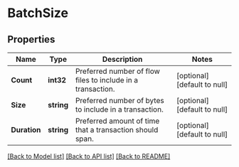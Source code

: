 # BatchSize

## Properties
Name | Type | Description | Notes
------------ | ------------- | ------------- | -------------
**Count** | **int32** | Preferred number of flow files to include in a transaction. | [optional] [default to null]
**Size** | **string** | Preferred number of bytes to include in a transaction. | [optional] [default to null]
**Duration** | **string** | Preferred amount of time that a transaction should span. | [optional] [default to null]

[[Back to Model list]](../README.md#documentation-for-models) [[Back to API list]](../README.md#documentation-for-api-endpoints) [[Back to README]](../README.md)


